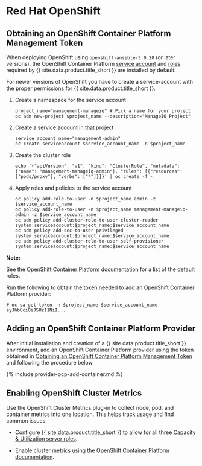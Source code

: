 # Red Hat OpenShift

## Obtaining an OpenShift Container Platform Management Token

When deploying OpenShift using `openshift-ansible-3.0.20` (or later
versions), the OpenShift Container Platform [service account](https://docs.openshift.com/container-platform/4.5/authentication/understanding-and-creating-service-accounts.html)
and [roles](https://docs.openshift.com/container-platform/4.5/authentication/understanding-and-creating-service-accounts.html#service-accounts-granting-roles_understanding-service-accounts) required by {{ site.data.product.title_short }} are installed by default.

For newer versions of OpenShift you have to create a service-account with the proper permissions for {{ site.data.product.title_short }}.

1. Create a namespace for the service account
   ```
   project_name="management-manageiq" # Pick a name for your project
   oc adm new-project $project_name --description="ManageIQ Project"
   ```

2. Create a service account in that project
   ```
   service_account_name="management-admin"
   oc create serviceaccount $service_account_name -n $project_name
   ```

3. Create the cluster role
   ```
   echo '{"apiVersion": "v1", "kind": "ClusterRole", "metadata": {"name": "management-manageiq-admin"}, "rules": [{"resources": ["pods/proxy"], "verbs": ["*"]}]}' | oc create -f -
   ```

4. Apply roles and policies to the service account
   ```
   oc policy add-role-to-user -n $project_name admin -z $service_account_name
   oc policy add-role-to-user -n $project_name management-manageiq-admin -z $service_account_name
   oc adm policy add-cluster-role-to-user cluster-reader system:serviceaccount:$project_name:$service_account_name
   oc adm policy add-scc-to-user privileged system:serviceaccount:$project_name:$service_account_name
   oc adm policy add-cluster-role-to-user self-provisioner system:serviceaccount:$project_name:$service_account_name
   ```

**Note:**

See the [OpenShift Container Platform documentation](https://docs.openshift.com/container-platform/4.5/authentication/using-rbac.html#default-roles_using-rbac)
for a list of the default roles.

Run the following to obtain the token needed to add an OpenShift Container Platform provider:

    # oc sa get-token -n $project_name $service_account_name
    eyJhbGciOiJSUzI1NiI...

## Adding an OpenShift Container Platform Provider

After initial installation and creation of a {{ site.data.product.title_short }}
environment, add an OpenShift Container Platform provider using the
token obtained in
[Obtaining an OpenShift Container Platform Management Token](#obtaining-an-openshift-container-platform-management-token) and following the procedure below.

{% include provider-ocp-add-container.md %}

## Enabling OpenShift Cluster Metrics

Use the OpenShift Cluster Metrics plug-in to collect node, pod, and container metrics into one location. This helps track usage and find common issues.

  - Configure {{ site.data.product.title_short }} to allow for all three [Capacity & Utilization server roles](../deployment_planning_guide/index.html#assigning-the-capacity-and-utilization-server-roles).

  - Enable cluster metrics using the [OpenShift Container Platform documentation](https://access.redhat.com/documentation/en-us/openshift_container_platform/3.5/html-single/installation_and_configuration/#install-config-cluster-metrics).
